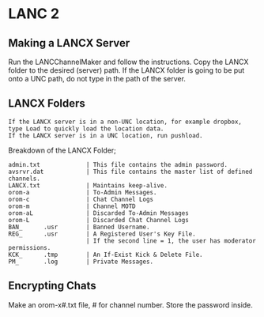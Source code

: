 LANC 2
======

Making a LANCX Server
------
Run the LANCChannelMaker and follow the instructions.
Copy the LANCX folder to the desired (server) path.
If the LANCX folder is going to be put onto a UNC path, do not type in the path of the server.

LANCX Folders
-------------

    If the LANCX server is in a non-UNC location, for example dropbox, type Load to quickly load the location data.
    If the LANCX server is in a UNC location, run pushload.

Breakdown of the LANCX Folder;

    admin.txt             | This file contains the admin password.
	avsrvr.dat            | This file contains the master list of defined channels.
	LANCX.txt             | Maintains keep-alive.
	orom-a                | To-Admin Messages.
	orom-c                | Chat Channel Logs
	orom-m                | Channel MOTD
	orom-aL               | Discarded To-Admin Messages
	orom-L                | Discarded Chat Channel Logs
	BAN_      .usr        | Banned Username.
	REG_      .usr        | A Registered User's Key File.
	                      | If the second line = 1, the user has moderator permissions.
	KCK_      .tmp        | An If-Exist Kick & Delete File.
    PM_       .log        | Private Messages.
	
Encrypting Chats
------

Make an orom-x#.txt file, # for channel number.
Store the password inside.